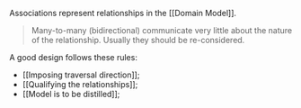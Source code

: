 Associations represent relationships in the [[Domain Model]].

> Many-to-many (bidirectional) communicate very little about the nature of the relationship. Usually they should be re-considered.

A good design follows these rules:
- [[Imposing traversal direction]];
- [[Qualifying the relationships]];
- [[Model is to be distilled]];
